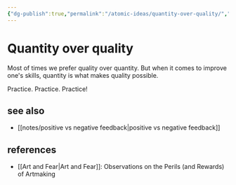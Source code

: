 ```yaml
---
{"dg-publish":true,"permalink":"/atomic-ideas/quantity-over-quality/","dgHomeLink":true,"dgPassFrontmatter":false,"dgShowBacklinks":true,"dgShowLocalGraph":false}
---
```


# Quantity over quality

Most of times we prefer quality over quantity. But when it comes to improve one's skills, quantity is what makes quality possible.

Practice. Practice. Practice!


## see also

- [[notes/positive vs negative feedback|positive vs negative feedback]]


## references

- [[Art and Fear|Art and Fear]]: Observations on the Perils (and Rewards) of Artmaking
